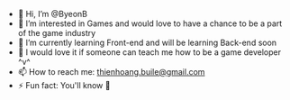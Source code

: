 - 👋 Hi, I’m @ByeonB
- 👀 I’m interested in Games and would love to have a chance to be a part of the game industry
- 🌱 I’m currently learning Front-end and will be learning Back-end soon
- 💞️ I would love it if someone can teach me how to be a game developer ^v^
- 📫 How to reach me: thienhoang.buile@gmail.com
- ⚡ Fun fact: You'll know 👀

<!---
ByeonB/ByeonB is a ✨ special ✨ repository because its `README.md` (this file) appears on your GitHub profile.
You can click the Preview link to take a look at your changes.
--->
